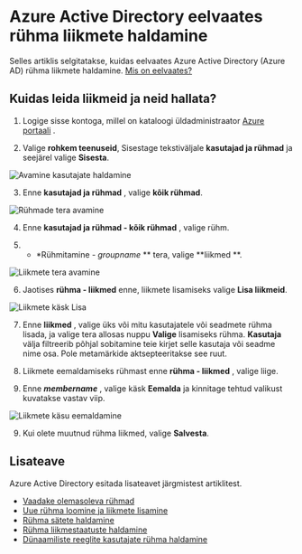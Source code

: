 <properties
    pageTitle="Azure Active Directory eelvaates rühma liikmete haldamine | Microsoft Azure'i"
    description="Kuidas kasutajatele ja seadmetele, mis on Azure Active Directory rühma liikmed"
    services="active-directory"
    documentationCenter=""
    authors="curtand"
    manager="femila"
    editor=""/>

<tags
    ms.service="active-directory"
    ms.workload="identity"
    ms.tgt_pltfrm="na"
    ms.devlang="na"
    ms.topic="article"
    ms.date="09/12/2016"
    ms.author="curtand"/>


# <a name="manage-the-members-for-a-group-in-azure-active-directory-preview"></a>Azure Active Directory eelvaates rühma liikmete haldamine

Selles artiklis selgitatakse, kuidas eelvaates Azure Active Directory (Azure AD) rühma liikmete haldamine. [Mis on eelvaates?](active-directory-preview-explainer.md)

## <a name="how-do-i-find-the-members-and-manage-them"></a>Kuidas leida liikmeid ja neid hallata?

1.  Logige sisse kontoga, millel on kataloogi üldadministraator [Azure portaali](https://portal.azure.com) .

2.  Valige **rohkem teenuseid**, Sisestage tekstiväljale **kasutajad ja rühmad** ja seejärel valige **Sisesta**.

  ![Avamine kasutajate haldamine](./media/active-directory-groups-members-azure-portal/search-user-management.png)

3.  Enne **kasutajad ja rühmad** , valige **kõik rühmad**.

  ![Rühmade tera avamine](./media/active-directory-groups-members-azure-portal/view-groups-blade.png)

4. Enne **kasutajad ja rühmad - kõik rühmad** , valige rühm.

5. * *Rühmitamine - *groupname* ** tera, valige **liikmed **.

  ![Liikmete tera avamine](./media/active-directory-groups-members-azure-portal/view-group-members.png)

6. Jaotises **rühma - liikmed** enne, liikmete lisamiseks valige **Lisa liikmeid**.

  ![Liikmete käsk Lisa](./media/active-directory-groups-members-azure-portal/add-group-members-command.png)

7. Enne **liikmed** , valige üks või mitu kasutajatele või seadmete rühma lisada, ja valige tera allosas nuppu **Valige** lisamiseks rühma. **Kasutaja** välja filtreerib põhjal sobitamine teie kirjet selle kasutaja või seadme nime osa. Pole metamärkide aktsepteeritakse see ruut.

8. Liikmete eemaldamiseks rühmast enne **rühma - liikmed** , valige liige.

9. Enne ***membername*** , valige käsk **Eemalda** ja kinnitage tehtud valikust kuvatakse vastav viip.

  ![Liikmete käsu eemaldamine](./media/active-directory-groups-members-azure-portal/remove-group-members-command.png)

9. Kui olete muutnud rühma liikmed, valige **Salvesta**.


## <a name="additional-information"></a>Lisateave

Azure Active Directory esitada lisateavet järgmistest artiklitest.

* [Vaadake olemasoleva rühmad](active-directory-groups-view-azure-portal.md)
* [Uue rühma loomine ja liikmete lisamine](active-directory-groups-create-azure-portal.md)
* [Rühma sätete haldamine](active-directory-groups-settings-azure-portal.md)
* [Rühma liikmestaatuste haldamine](active-directory-groups-membership-azure-portal.md)
* [Dünaamiliste reeglite kasutajate rühma haldamine](active-directory-groups-dynamic-membership-azure-portal.md)
